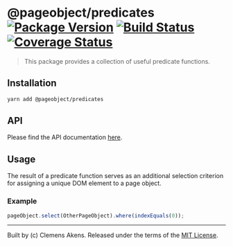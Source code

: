 # @pageobject/predicates [![Package Version][badge-npm-image]][badge-npm-link] [![Build Status][badge-travis-image]][badge-travis-link] [![Coverage Status][badge-coveralls-image]][badge-coveralls-link]

> This package provides a collection of useful predicate functions.

## Installation

```sh
yarn add @pageobject/predicates
```

## API

Please find the API documentation [here][internal-api-predicates].

## Usage

The result of a predicate function serves as an additional selection criterion for assigning a unique DOM element to a page object.

### Example

```js
pageObject.select(OtherPageObject).where(indexEquals(0));
```

---

Built by (c) Clemens Akens. Released under the terms of the [MIT License][internal-license].

[badge-coveralls-image]: https://coveralls.io/repos/github/clebert/pageobject/badge.svg?branch=master
[badge-coveralls-link]: https://coveralls.io/github/clebert/pageobject?branch=master
[badge-npm-image]: https://img.shields.io/npm/v/@pageobject/predicates.svg
[badge-npm-link]: https://yarnpkg.com/en/package/@pageobject/predicates
[badge-travis-image]: https://travis-ci.org/clebert/pageobject.svg?branch=master
[badge-travis-link]: https://travis-ci.org/clebert/pageobject

[internal-api-predicates]: https://pageobject.js.org/api/predicates/
[internal-license]: https://github.com/clebert/pageobject/blob/master/LICENSE
